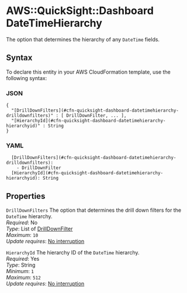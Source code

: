 # AWS::QuickSight::Dashboard DateTimeHierarchy<a name="aws-properties-quicksight-dashboard-datetimehierarchy"></a>

The option that determines the hierarchy of any `DateTime` fields\.

## Syntax<a name="aws-properties-quicksight-dashboard-datetimehierarchy-syntax"></a>

To declare this entity in your AWS CloudFormation template, use the following syntax:

### JSON<a name="aws-properties-quicksight-dashboard-datetimehierarchy-syntax.json"></a>

```
{
  "[DrillDownFilters](#cfn-quicksight-dashboard-datetimehierarchy-drilldownfilters)" : [ DrillDownFilter, ... ],
  "[HierarchyId](#cfn-quicksight-dashboard-datetimehierarchy-hierarchyid)" : String
}
```

### YAML<a name="aws-properties-quicksight-dashboard-datetimehierarchy-syntax.yaml"></a>

```
  [DrillDownFilters](#cfn-quicksight-dashboard-datetimehierarchy-drilldownfilters):
    - DrillDownFilter
  [HierarchyId](#cfn-quicksight-dashboard-datetimehierarchy-hierarchyid): String
```

## Properties<a name="aws-properties-quicksight-dashboard-datetimehierarchy-properties"></a>

`DrillDownFilters` <a name="cfn-quicksight-dashboard-datetimehierarchy-drilldownfilters"></a>
The option that determines the drill down filters for the `DateTime` hierarchy\.  
_Required_: No  
_Type_: List of [DrillDownFilter](aws-properties-quicksight-dashboard-drilldownfilter.md)  
_Maximum_: `10`  
_Update requires_: [No interruption](https://docs.aws.amazon.com/AWSCloudFormation/latest/UserGuide/using-cfn-updating-stacks-update-behaviors.html#update-no-interrupt)

`HierarchyId` <a name="cfn-quicksight-dashboard-datetimehierarchy-hierarchyid"></a>
The hierarchy ID of the `DateTime` hierarchy\.  
_Required_: Yes  
_Type_: String  
_Minimum_: `1`  
_Maximum_: `512`  
_Update requires_: [No interruption](https://docs.aws.amazon.com/AWSCloudFormation/latest/UserGuide/using-cfn-updating-stacks-update-behaviors.html#update-no-interrupt)
